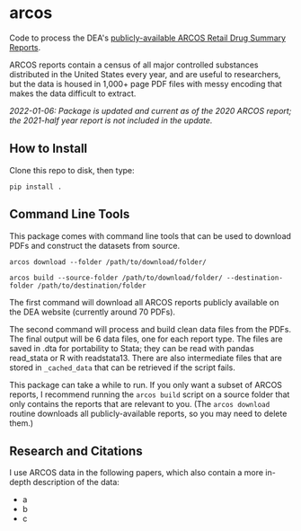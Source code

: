 # arcos #
Code to process the DEA's [publicly-available ARCOS Retail Drug Summary Reports](https://www.deadiversion.usdoj.gov/arcos/retail_drug_summary/index.html).

ARCOS reports contain a census of all major controlled substances distributed in the United States every year, and are useful to researchers, but the data is housed in 1,000+ page PDF files with messy encoding that makes the data difficult to extract.

*2022-01-06: Package is updated and current as of the 2020 ARCOS report; the 2021-half year report is not included in the update.*

## How to Install ##

Clone this repo to disk, then type:

`pip install .`

## Command Line Tools ##

This package comes with command line tools that can be used to download PDFs and construct the datasets from source.

`arcos download --folder /path/to/download/folder/` 

`arcos build --source-folder /path/to/download/folder/ --destination-folder /path/to/destination/folder`

The first command will download all ARCOS reports publicly available on the DEA website (currently around 70 PDFs).

The second command will process and build clean data files from the PDFs. The final output will be 6 data files, one for each report type. The files are saved in .dta for portability to Stata; they can be read with pandas read_stata or R with readstata13. There are also intermediate files that are stored in `_cached_data` that can be retrieved if the script fails.

This package can take a while to run. If you only want a subset of ARCOS reports, I recommend running the `arcos build` script on a source folder that only contains the reports that are relevant to you. (The `arcos download` routine downloads all publicly-available reports, so you may need to delete them.)

## Research and Citations ##

I use ARCOS data in the following papers, which also contain a more in-depth description of the data:

* a
* b
* c
